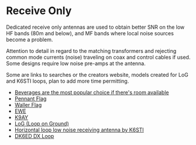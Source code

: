 # Receive Only

Dedicated receive only antennas are used to obtain better SNR on the low HF bands (80m and below), and MF bands where local noise sources become a problem.

Attention to detail in regard to the matching transformers and rejecting common mode currents (noise) traveling on coax and control cables if used. Some designs require low noise pre-amps at the antenna.

Some are links to searches or the creators website, models created for LoG and K6STI loops, plan to add more time permitting.

- [Beverages are the most popular choice if there's room available](https://duckduckgo.com/?q=beverage+antenna)
- [Pennant Flag](https://duckduckgo.com/?q=Pennant+Flag+Antenna)
- [Waller Flag](https://duckduckgo.com/?q=waller+flag+antenna)
- [EWE](https://duckduckgo.com/?q=EWE+Antenna)
- [K9AY](K9AY)
- [LoG (Loop on Ground)](LoG)
- [Horizontal loop low noise receiving antenna by K6STI](K6STI)
- [DK6ED DX Loop](https://www.qsl.net/dk6ed/)